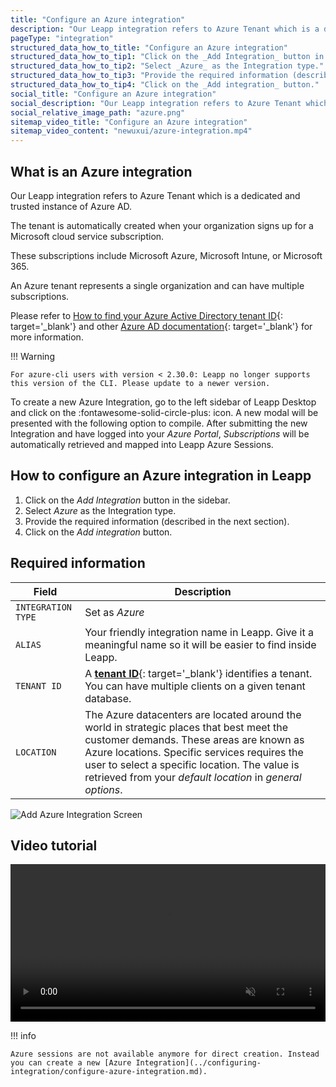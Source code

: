 ```yaml
---
title: "Configure an Azure integration"
description: "Our Leapp integration refers to Azure Tenant which is a dedicated and trusted instance of Azure AD."
pageType: "integration"
structured_data_how_to_title: "Configure an Azure integration"
structured_data_how_to_tip1: "Click on the _Add Integration_ button in the sidebar."
structured_data_how_to_tip2: "Select _Azure_ as the Integration type."
structured_data_how_to_tip3: "Provide the required information (described in the next section)."
structured_data_how_to_tip4: "Click on the _Add integration_ button."
social_title: "Configure an Azure integration"
social_description: "Our Leapp integration refers to Azure Tenant which is a dedicated and trusted instance of Azure AD."
social_relative_image_path: "azure.png"
sitemap_video_title: "Configure an Azure integration"
sitemap_video_content: "newuxui/azure-integration.mp4"
---
```


## What is an Azure integration

Our Leapp integration refers to Azure Tenant which is a dedicated and trusted instance of Azure AD.

The tenant is automatically created when your organization signs up for a Microsoft cloud service subscription.

These subscriptions include Microsoft Azure, Microsoft Intune, or Microsoft 365. 

An Azure tenant represents a single organization and can have multiple subscriptions.

Please refer to [How to find your Azure Active Directory tenant ID](https://docs.microsoft.com/en-us/azure/active-directory/fundamentals/active-directory-how-to-find-tenant){: target='_blank'} and other [Azure AD documentation](https://docs.microsoft.com/en-us/azure/active-directory/fundamentals/active-directory-whatis){: target='_blank'} for more information.

!!! Warning

    For azure-cli users with version < 2.30.0: Leapp no longer supports this version of the CLI. Please update to a newer version.

To create a new Azure Integration, go to the left sidebar of Leapp Desktop and click on the :fontawesome-solid-circle-plus: icon. 
A new modal will be presented with the following option to compile. After submitting the new Integration 
and have logged into your *Azure Portal*, 
*Subscriptions* will be automatically retrieved and mapped into Leapp Azure Sessions.

## How to configure an Azure integration in Leapp

1. Click on the _Add Integration_ button in the sidebar.
2. Select _Azure_ as the Integration type.
3. Provide the required information (described in the next section).
4. Click on the _Add integration_ button.

## Required information

| Field              | Description                                                                                                                                                                                                                                                                                        |
|--------------------|----------------------------------------------------------------------------------------------------------------------------------------------------------------------------------------------------------------------------------------------------------------------------------------------------|
| `INTEGRATION TYPE` | Set as *Azure*                                                                                                                                                                                                                                                                                     |
| `ALIAS`            | Your friendly integration name in Leapp. Give it a meaningful name so it will be easier to find inside Leapp.                                                                                                                                                                                      |
| `TENANT ID`        | A [**tenant ID**](https://docs.microsoft.com/en-us/azure/active-directory/fundamentals/active-directory-how-to-find-tenant){: target='_blank'} identifies a tenant. You can have multiple clients on a given tenant database.                                                                                                                                                                                                     |
| `LOCATION`         | The Azure datacenters are located around the world in strategic places that best meet the customer demands. These areas are known as Azure locations. Specific services requires the user to select a specific location. The value is retrieved from your *default location* in *general options*. |


![](../../images/screens/newuxui/azure-tenant.png?style=center-img "Add Azure Integration Screen")

## Video tutorial

<video width="100%" muted autoplay loop> <source src="../../videos/newuxui/azure-integration.mp4" type="video/mp4"> </video>

!!! info

    Azure sessions are not available anymore for direct creation. Instead you can create a new [Azure Integration](../configuring-integration/configure-azure-integration.md).
